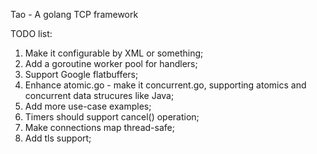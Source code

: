 Tao - A golang TCP framework


TODO list:  
1. Make it configurable by XML or something;  
2. Add a goroutine worker pool for handlers;  
3. Support Google flatbuffers;  
4. Enhance atomic.go - make it concurrent.go, supporting atomics and concurrent data strucures like Java;   
5. Add more use-case examples;  
6. Timers should support cancel() operation;  
7. Make connections map thread-safe;  
8. Add tls support;   
